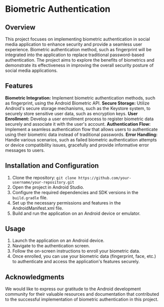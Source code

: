 

# Biometric Authentication

## Overview
This project focuses on implementing biometric authentication in social media application to enhance security and provide a seamless user experience. Biometric authentication method, such as fingerprint will be integrated into the application to replace traditional password-based authentication. The project aims to explore the benefits of biometrics and demonstrate its effectiveness in improving the overall security posture of social media applications.

## Features
 **Biometric Integration:** Implement biometric authentication methods, such as fingerprint, using the Android Biometric API.
 **Secure Storage:** Utilize Android's secure storage mechanisms, such as the Keystore system, to securely store sensitive user data, such as encryption keys.
 **User Enrollment:** Develop a user enrollment process to register biometric data securely and associate it with the user's account.
 **Authentication Flow:** Implement a seamless authentication flow that allows users to authenticate using their biometric data instead of traditional passwords.
 **Error Handling:** Handle various scenarios, such as failed biometric authentication attempts or device compatibility issues, gracefully and provide informative error messages to users.

## Installation and Configuration
1. Clone the repository: `git clone https://github.com/your-username/your-repository.git`
2. Open the project in Android Studio.
3. Configure the required dependencies and SDK versions in the `build.gradle` file.
4. Set up the necessary permissions and features in the AndroidManifest.xml file.
5. Build and run the application on an Android device or emulator.

## Usage
1. Launch the application on an Android device.
2. Navigate to the authentication screen.
3. Follow the on-screen instructions to enroll your biometric data.
4. Once enrolled, you can use your biometric data (fingerprint, face, etc.) to authenticate and access the application's features securely.
## Acknowledgments
We would like to express our gratitude to the Android development community for their valuable resources and documentation that contributed to the successful implementation of biometric authentication in this project.

